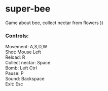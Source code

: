 super-bee
=========

Game about bee, collect nectar from flowers ))

### Controls:

  Movement: A,S,D,W <br/>
  Shot: Mouse Left <br/>
  Reload: R <br/>
  Collect nectar: Space <br/>
  Bomb: Left Ctrl <br/>
  Pause: P <br/>
  Sound: Backspace <br/>
  Exit: Esc <br/>
